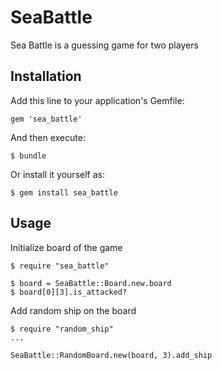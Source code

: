 # SeaBattle

Sea Battle is a guessing game for two players

## Installation

Add this line to your application's Gemfile:

    gem 'sea_battle'

And then execute:

    $ bundle

Or install it yourself as:

    $ gem install sea_battle

## Usage

Initialize board of the game

    $ require "sea_battle"

    $ board = SeaBattle::Board.new.board
    $ board[0][3].is_attacked?

Add random ship on the board

    $ require "random_ship"
    ...

    SeaBattle::RandomBoard.new(board, 3).add_ship
